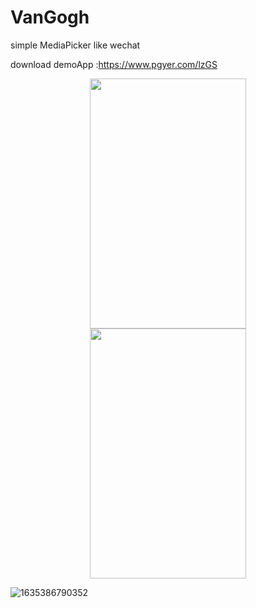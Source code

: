 # VanGogh
 simple MediaPicker like wechat
 
 download demoApp :https://www.pgyer.com/lzGS
 


<div align=center><img width="250" height="400" src="https://user-images.githubusercontent.com/26602893/139173765-0bc711d2-7820-40a1-af54-9a59704561d6.jpg"/></div>
<div align=center><img width="250" height="400" src="https://user-images.githubusercontent.com/26602893/139173777-61c612d7-b80b-4b2d-830d-9d0d7f291192.jpg"/></div>


![1635386790352](https://user-images.githubusercontent.com/26602893/139175153-fd6d0c77-df27-4095-b528-e9955e756618.gif)
